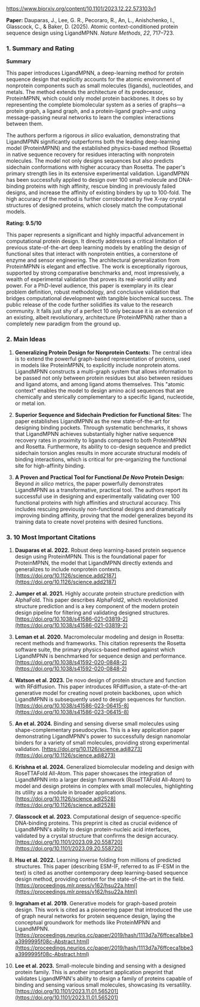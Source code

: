 https://www.biorxiv.org/content/10.1101/2023.12.22.573103v1

**Paper:** Dauparas, J., Lee, G. R., Pecoraro, R., An, L., Anishchenko, I., Glasscock, C., & Baker, D. (2025). Atomic context-conditioned protein sequence design using LigandMPNN. *Nature Methods*, *22*, 717–723.

### 1. Summary and Rating

**Summary**

This paper introduces LigandMPNN, a deep-learning method for protein sequence design that explicitly accounts for the atomic environment of nonprotein components such as small molecules (ligands), nucleotides, and metals. The method extends the architecture of its predecessor, ProteinMPNN, which could only model protein backbones. It does so by representing the complete biomolecular system as a series of graphs—a protein graph, a ligand graph, and a protein-ligand graph—and using message-passing neural networks to learn the complex interactions between them.

The authors perform a rigorous *in silico* evaluation, demonstrating that LigandMPNN significantly outperforms both the leading deep-learning model (ProteinMPNN) and the established physics-based method (Rosetta) in native sequence recovery for residues interacting with nonprotein molecules. The model not only designs sequences but also predicts sidechain conformations with higher accuracy than Rosetta. The paper's primary strength lies in its extensive experimental validation. LigandMPNN has been successfully applied to design over 100 small-molecule and DNA-binding proteins with high affinity, rescue binding in previously failed designs, and increase the affinity of existing binders by up to 100-fold. The high accuracy of the method is further corroborated by five X-ray crystal structures of designed proteins, which closely match the computational models.

**Rating: 9.5/10**

This paper represents a significant and highly impactful advancement in computational protein design. It directly addresses a critical limitation of previous state-of-the-art deep learning models by enabling the design of functional sites that interact with nonprotein entities, a cornerstone of enzyme and sensor engineering. The architectural generalization from ProteinMPNN is elegant and effective. The work is exceptionally rigorous, supported by strong comparative benchmarks and, most impressively, a wealth of experimental validation that proves its real-world utility and power. For a PhD-level audience, this paper is exemplary in its clear problem definition, robust methodology, and conclusive validation that bridges computational development with tangible biochemical success. The public release of the code further solidifies its value to the research community. It falls just shy of a perfect 10 only because it is an extension of an existing, albeit revolutionary, architecture (ProteinMPNN) rather than a completely new paradigm from the ground up.

### 2. Main Ideas

1.  **Generalizing Protein Design for Nonprotein Contexts:** The central idea is to extend the powerful graph-based representation of proteins, used in models like ProteinMPNN, to explicitly include nonprotein atoms. LigandMPNN constructs a multi-graph system that allows information to be passed not only between protein residues but also between residues and ligand atoms, and among ligand atoms themselves. This "atomic context" enables the model to design amino acid sequences that are chemically and sterically complementary to a specific ligand, nucleotide, or metal ion.

2.  **Superior Sequence and Sidechain Prediction for Functional Sites:** The paper establishes LigandMPNN as the new state-of-the-art for designing binding pockets. Through systematic benchmarks, it shows that LigandMPNN achieves substantially higher native sequence recovery rates in proximity to ligands compared to both ProteinMPNN and Rosetta. Furthermore, its ability to co-design sequence and predict sidechain torsion angles results in more accurate structural models of binding interactions, which is critical for pre-organizing the functional site for high-affinity binding.

3.  **A Proven and Practical Tool for Functional *De Novo* Protein Design:** Beyond *in silico* metrics, the paper powerfully demonstrates LigandMPNN as a transformative, practical tool. The authors report its successful use in designing and experimentally validating over 100 functional proteins with high affinities and structural accuracy. This includes rescuing previously non-functional designs and dramatically improving binding affinity, proving that the model generalizes beyond its training data to create novel proteins with desired functions.

### 3. 10 Most Important Citations

1.  **Dauparas et al. 2022.** Robust deep learning-based protein sequence design using ProteinMPNN.
    This is the foundational paper for ProteinMPNN, the model that LigandMPNN directly extends and generalizes to include nonprotein contexts.
    [https://doi.org/10.1126/science.add2187](https://doi.org/10.1126/science.add2187)

2.  **Jumper et al. 2021.** Highly accurate protein structure prediction with AlphaFold.
    This paper describes AlphaFold2, which revolutionized structure prediction and is a key component of the modern protein design pipeline for filtering and validating designed structures.
    [https://doi.org/10.1038/s41586-021-03819-2](https://doi.org/10.1038/s41586-021-03819-2)

3.  **Leman et al. 2020.** Macromolecular modeling and design in Rosetta: recent methods and frameworks.
    This citation represents the Rosetta software suite, the primary physics-based method against which LigandMPNN is benchmarked for sequence design and performance.
    [https://doi.org/10.1038/s41592-020-0848-2](https://doi.org/10.1038/s41592-020-0848-2)

4.  **Watson et al. 2023.** De novo design of protein structure and function with RFdiffusion.
    This paper introduces RFdiffusion, a state-of-the-art generative model for creating novel protein backbones, upon which LigandMPNN is subsequently used to design sequences for function.
    [https://doi.org/10.1038/s41586-023-06415-8](https://doi.org/10.1038/s41586-023-06415-8)

5.  **An et al. 2024.** Binding and sensing diverse small molecules using shape-complementary pseudocycles.
    This is a key application paper demonstrating LigandMPNN's power to successfully design nanomolar binders for a variety of small molecules, providing strong experimental validation.
    [https://doi.org/10.1126/science.adj8273](https://doi.org/10.1126/science.adj8273)

6.  **Krishna et al. 2024.** Generalized biomolecular modeling and design with RoseTTAFold All-Atom.
    This paper showcases the integration of LigandMPNN into a larger design framework (RoseTTAFold All-Atom) to model and design proteins in complex with small molecules, highlighting its utility as a module in broader applications.
    [https://doi.org/10.1126/science.adl2528](https://doi.org/10.1126/science.adl2528)

7.  **Glasscock et al. 2023.** Computational design of sequence-specific DNA-binding proteins.
    This preprint is cited as crucial evidence of LigandMPNN's ability to design protein-nucleic acid interfaces, validated by a crystal structure that confirms the design accuracy.
    [https://doi.org/10.1101/2023.09.20.558720](https://doi.org/10.1101/2023.09.20.558720)

8.  **Hsu et al. 2022.** Learning inverse folding from millions of predicted structures.
    This paper (describing ESM-IF, referred to as IF-ESM in the text) is cited as another contemporary deep learning-based sequence design method, providing context for the state-of-the-art in the field.
    [https://proceedings.mlr.press/v162/hsu22a.html](https://proceedings.mlr.press/v162/hsu22a.html)

9.  **Ingraham et al. 2019.** Generative models for graph-based protein design.
    This work is cited as a pioneering paper that introduced the use of graph neural networks for protein sequence design, laying the conceptual groundwork for methods like ProteinMPNN and LigandMPNN.
    [https://proceedings.neurips.cc/paper/2019/hash/1113d7a76ffceca1bbe3a3999995f08c-Abstract.html](https://proceedings.neurips.cc/paper/2019/hash/1113d7a76ffceca1bbe3a3999995f08c-Abstract.html)

10. **Lee et al. 2023.** Small-molecule binding and sensing with a designed protein family.
    This is another important application preprint that validates LigandMPNN's ability to design a family of proteins capable of binding and sensing various small molecules, showcasing its versatility.
    [https://doi.org/10.1101/2023.11.01.565201](https://doi.org/10.1101/2023.11.01.565201)
